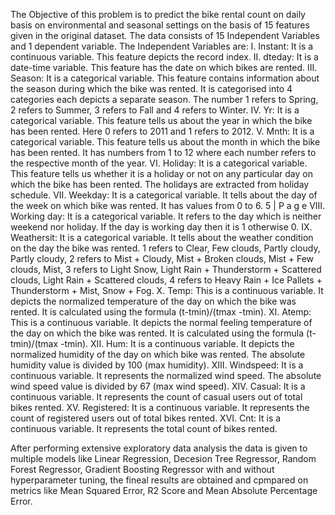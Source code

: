 The Objective of this problem is to predict the bike rental count on daily basis on environmental and seasonal settings on the basis of 15 features given in the original dataset.
The data consists of 15 Independent Variables and 1 dependent variable. The Independent Variables are:
I. Instant: It is a continuous variable. This feature depicts the record index.
II. dteday: It is a date-time variable. This feature has the date on which bikes are rented.
III. Season: It is a categorical variable. This feature contains information about the season during which the bike was rented. It is categorised into 4 categories each depicts a separate season. The number 1 refers to Spring, 2 refers to Summer, 3 refers to Fall and 4 refers to Winter.
IV. Yr: It is a categorical variable. This feature tells us about the year in which the bike has been rented. Here 0 refers to 2011 and 1 refers to 2012.
V. Mnth: It is a categorical variable. This feature tells us about the month in which the bike has been rented. It has numbers from 1 to 12 where each number refers to the respective month of the year.
VI. Holiday: It is a categorical variable. This feature tells us whether it is a holiday or not on any particular day on which the bike has been rented. The holidays are extracted from holiday schedule.
VII. Weekday: It is a categorical variable. It tells about the day of the week on which bike was rented. It has values from 0 to 6.
5 | P a g e
VIII. Working day: It is a categorical variable. It refers to the day which is neither weekend nor holiday. If the day is working day then it is 1 otherwise 0.
IX. Weathersit: It is a categorical variable. It tells about the weather condition on the day the bike was rented. 1 refers to Clear, Few clouds, Partly cloudy, Partly cloudy, 2 refers to Mist + Cloudy, Mist + Broken clouds, Mist + Few clouds, Mist, 3 refers to Light Snow, Light Rain + Thunderstorm + Scattered clouds, Light Rain + Scattered clouds, 4 refers to Heavy Rain + Ice Pallets + Thunderstorm + Mist, Snow + Fog.
X. Temp: This is a continuous variable. It depicts the normalized temperature of the day on which the bike was rented. It is calculated using the formula (t-tmin)/(tmax -tmin).
XI. Atemp: This is a continuous variable. It depicts the normal feeling temperature of the day on which the bike was rented. It is calculated using the formula (t-tmin)/(tmax -tmin).
XII. Hum: It is a continuous variable. It depicts the normalized humidity of the day on which bike was rented. The absolute humidity value is divided by 100 (max humidity).
XIII. Windspeed: It is a continuous variable. It represents the normalized wind speed. The absolute wind speed value is divided by 67 (max wind speed).
XIV. Casual: It is a continuous variable. It represents the count of casual users out of total bikes rented.
XV. Registered: It is a continuous variable. It represents the count of registered users out of total bikes rented.
XVI. Cnt: It is a continuous variable. It represents the total count of bikes rented.

After performing extensive exploratory data analysis the data is given to multiple models like Linear Regression, Decesion Tree Regressor, Random Forest Regressor, 
Gradient Boosting Regressor with and without hyperparameter tuning, the fineal results are obtained and cpmpared on metrics like Mean Squared Error, R2 Score and 
Mean Absolute Percentage Error.

